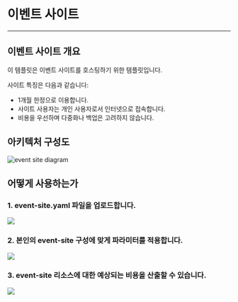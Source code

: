 <h1>이벤트 사이트</h1>
<hr>
<h2>이벤트 사이트 개요</h2>
<p>이 템플릿은 이벤트 사이트를 호스팅하기 위한 템플릿입니다.</p>
<p>사이트 특징은 다음과 같습니다:<p>
<ul>
    <li>1개월 한정으로 이용합니다.</li>
    <li>사이트 사용자는 개인 사용자로서 인터넷으로 접속합니다.</li>
    <li>비용을 우선하며 다중화나 백업은 고려하지 않습니다.</li>
</ul>


<h2>아키텍처 구성도</h2>
<img src="./image/event_site.png" alt="event site diagram">

<h2>어떻게 사용하는가</h2>
<h3>1. event-site.yaml 파일을 업로드합니다.</h3>
<img src="./image/first.PNG">
<br>

<h3>2. 본인의 event-site 구성에 맞게 파라미터를 적용합니다.</h3>
<img src="./image/second.PNG">
</br>

<h3>3. event-site 리소스에 대한 예상되는 비용을 산출할 수 있습니다.</h3>
<img src="./image/third.PNG">

